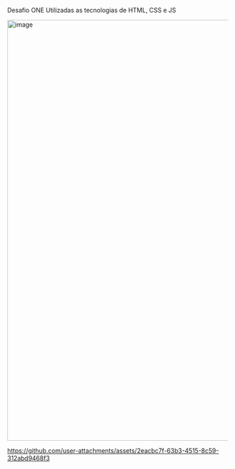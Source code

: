 Desafio ONE
Utilizadas as tecnologias de HTML, CSS e JS

<img width="959" alt="image" src="https://github.com/user-attachments/assets/a1538943-cad0-497a-b63a-25cdf55162f2" />


https://github.com/user-attachments/assets/2eacbc7f-63b3-4515-8c59-312abd9468f3

